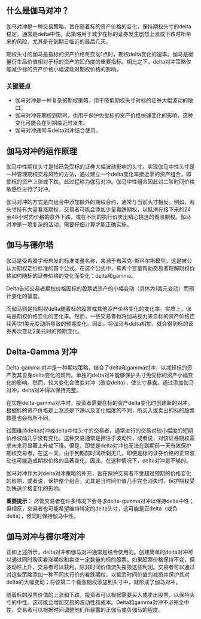 ## 什么是伽马对冲？

伽马对冲是一种交易策略，旨在随着标的资产价格的变化，保持期权头寸的delta稳定，通常是delta中性。此策略用于减少在标的证券发生剧烈上涨或下跌时所带来的风险，尤其是在到期日临近的最后几天。

期权头寸的伽马是指标的资产价格每变动1点时，期权delta变化的速率。伽马是衡量衍生品价值相对于标的资产的凹凸度的重要指标。相比之下，delta对冲策略仅能减少标的资产价格小幅波动对期权价格的影响。

### 关键要点

- 伽马对冲是一种复杂的期权策略，用于降低期权头寸对标的证券大幅波动的敞口。
- 伽马对冲在期权到期时，也用于保护免受标的资产价格快速变化的影响，这种变化可能会在到期临近时发生。
- 伽马对冲通常与delta对冲结合使用。

## 伽马对冲的运作原理

伽马中性期权头寸是指已免受标的证券大幅波动影响的头寸。实现伽马中性头寸是一种管理期权交易风险的方法，通过建立一个delta变化率接近零的资产组合，即使标的资产上涨或下跌。此过程称为伽马对冲。伽马中性组合因此对二阶时间价格敏感性进行了对冲。

伽马对冲的方式是向组合中添加额外的期权合约，通常与当前头寸相反。例如，若头寸持有大量看涨期权，交易者可能会添加少量看跌期权，以抵消在接下来的24至48小时内价格的意外下跌，或在不同的执行价卖出精心挑选的看涨期权。伽马对冲是一项复杂的活动，需要仔细计算才能正确实施。

## 伽马与德尔塔

伽马是受希腊字母启发的标准变量名称，来源于布莱克-斯科尔斯模型，这是被公认为期权定价标准的首个公式。在这个公式中，有两个变量帮助交易者理解期权价格如何随标的证券价格的变化而变化：delta和gamma。

Delta告知交易者期权价格因标的股票或资产的小幅变动（具体为1美元变动）而预计变化的幅度。

而伽马则是指期权delta随着标的股票或其他资产价格变化的变化率。实质上，伽马是期权价格变化的变化率。然而，一些交易者也将伽马视为来自标的资产价格连续两次1美元变动所导致的预期变化。因此，将伽马与delta相加，就会得到标的证券两次变动2美元时的预期变化。

## Delta-Gamma 对冲

Delta-gamma 对冲是一种期权策略，结合了delta和gamma对冲，以减轻标的资产及其自身delta变化的风险。单独的delta对冲能够保护头寸免受标的资产小幅变化的影响。然而，较大变化会改变对冲（改变delta），使头寸暴露。通过添加伽马对冲，delta对冲得以保持完整。

在实施delta-gamma对冲时，投资者需要在标的资产delta变化时创建新的对冲。根据标的资产价格是上涨还是下跌以及变化幅度的不同，所买入或卖出的标的股票数量也会有所不同。

试图维持delta对冲或delta中性头寸的交易者，通常进行的交易对较小幅度的短期价格波动几乎没有变化。这种交易通常是押注于波动性，或者说，对该证券期权需求未来将显著上升或下降。但是，即使是delta对冲也无法在到期前一天有效保护期权交易者。在这一天，由于到期前时间所剩无几，即便是标的证券价格的正常波动也可能造成期权价格的显著变化。因此，在这种情况下，delta对冲是不够的。

伽马对冲作为对delta对冲策略的补充，旨在保护交易者不受超过预期的价格变化的影响，或者说，保护整个组合，尤其是当时间价值几乎完全消失时，保护期权受到快速价格变化的影响。

**重要提示：** 尽管交易者在许多情况下会寻求delta-gamma对冲以保持delta中性；但相反，交易者也可能希望维持特定的delta头寸，这可能是正delta（或负delta），但同时保持伽马中性。

## 伽马对冲与德尔塔对冲

正如上述所示，delta对冲和伽马对冲通常是结合使用的。创建简单的delta对冲可以通过同时购买看涨期权和卖空一定数量的标的股票。如果股票价格保持不变，但波动性上升，交易者可以获利，除非时间价值流失摧毁这些利润。交易者可以通过对这些策略添加一种不同执行价的看跌期权，以抵消时间价值的减损并保护其对delta的大幅变动；将该第二个看涨期权添加到头寸中，就形成了伽马对冲。

随着标的股票价值的上涨和下跌，投资者可以根据需要买入或卖出股票，以保持头寸的中性。这可能会增加交易的波动性和成本。Delta和gamma对冲不必完全中性，交易者可以根据时间调整他们所暴露的正伽马或负伽马的程度。